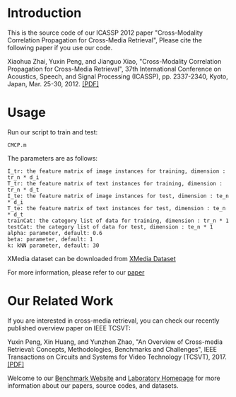 # Introduction
This is the source code of our ICASSP 2012 paper "Cross-Modality Correlation Propagation for Cross-Media Retrieval", Please cite the following paper if you use our code.

Xiaohua Zhai, Yuxin Peng, and Jianguo Xiao, "Cross-Modality Correlation Propagation for Cross-Media Retrieval", 37th International Conference on Acoustics, Speech, and Signal Processing (ICASSP), pp. 2337-2340, Kyoto, Japan, Mar. 25-30, 2012. [[PDF]](http://59.108.48.34/mipl/tiki-download_file.php?fileId=286)

# Usage
Run our script to train and test:
 
    CMCP.m

The parameters are as follows:

    I_tr: the feature matrix of image instances for training, dimension : tr_n * d_i
    T_tr: the feature matrix of text instances for training, dimension : tr_n * d_t
    I_te: the feature matrix of image instances for test, dimension : te_n * d_i
    T_te: the feature matrix of text instances for test, dimension : te_n * d_t
    trainCat: the category list of data for training, dimension : tr_n * 1
    testCat: the category list of data for test, dimension : te_n * 1
    alpha: parameter, default: 0.6
    beta: parameter, default: 1
    k: kNN parameter, default: 30

XMedia dataset can be downloaded from [XMedia Dataset](http://59.108.48.34/mipl/xmedia)

For more information, please refer to our [paper](http://59.108.48.34/mipl/tiki-download_file.php?fileId=286)

# Our Related Work
If you are interested in cross-media retrieval, you can check our recently published overview paper on IEEE TCSVT:

Yuxin Peng, Xin Huang, and Yunzhen Zhao, "An Overview of Cross-media Retrieval: Concepts, Methodologies, Benchmarks and Challenges", IEEE Transactions on Circuits and Systems for Video Technology (TCSVT), 2017.[[PDF]](http://59.108.48.34/tiki/download_paper.php?fileId=201823)

Welcome to our [Benchmark Website](http://59.108.48.34/mipl/xmedia) and [Laboratory Homepage](http://www.icst.pku.edu.cn/mipl) for more information about our papers, source codes, and datasets.
